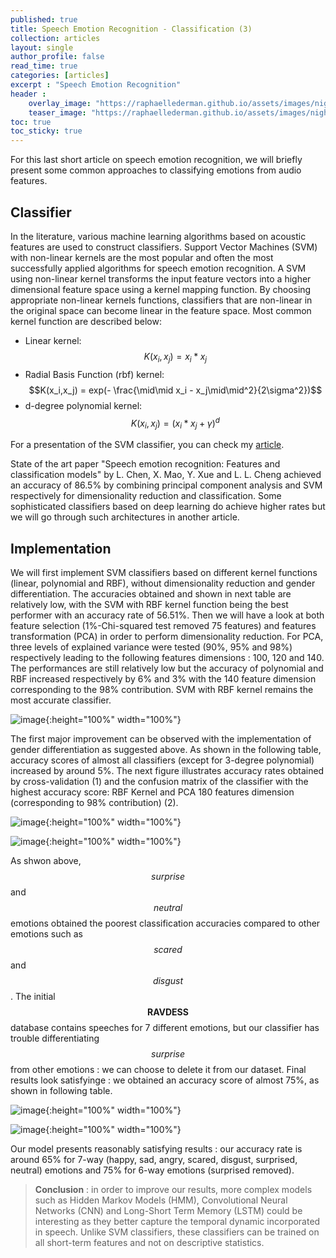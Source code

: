 ```yaml
---
published: true
title: Speech Emotion Recognition - Classification (3)
collection: articles
layout: single
author_profile: false
read_time: true
categories: [articles]
excerpt : "Speech Emotion Recognition"
header :
    overlay_image: "https://raphaellederman.github.io/assets/images/night.jpg"
    teaser_image: "https://raphaellederman.github.io/assets/images/night.jpg"
toc: true
toc_sticky: true
---
```


For this last short article on speech emotion recognition, we will briefly present some common approaches to classifying emotions from audio features.

<script type="text/javascript" async
    src="https://cdn.mathjax.org/mathjax/latest/MathJax.js?config=TeX-MML-AM_CHTML">
</script>

## Classifier

In the literature, various machine learning algorithms based on acoustic features are used to construct classifiers. Support Vector Machines (SVM) with non-linear kernels are the most popular and often the most successfully applied algorithms for speech emotion recognition. 
A SVM using non-linear kernel transforms the input feature vectors into a higher dimensional feature space using a kernel mapping function. By choosing appropriate non-linear kernels functions, classifiers that are non-linear in the original space can become linear in the feature space. Most common kernel function are described below: 
* Linear kernel: $$K(x_i,x_j)= x_i * x_j$$
* Radial Basis Function (rbf) kernel: $$K(x_i,x_j) = exp(- \frac{\mid\mid x_i - x_j\mid\mid^2}{2\sigma^2})$$
* d-degree polynomial kernel: $$ K(x_i,x_j)= (x_i * x_j + \gamma)^d$$

For a presentation of the SVM classifier, you can check my [article](https://raphaellederman.github.io/articles/svm/#).

State of the art paper "Speech emotion recognition: Features and classification models" by L. Chen, X. Mao, Y. Xue and L. L. Cheng achieved an accuracy of 86.5% by combining principal component analysis and SVM respectively for dimensionality reduction and classification. Some sophisticated classifiers based on deep learning do achieve higher rates but we will go through such architectures in another article.

## Implementation

We will first implement SVM classifiers based on different kernel functions (linear, polynomial and RBF), without dimensionality reduction and gender differentiation. The accuracies obtained and shown in next table are relatively low, with the SVM with RBF kernel function being the best performer with an accuracy rate of 56.51%. 
Then we will have a look at both feature selection (1%-Chi-squared test removed 75 features) and features transformation (PCA) in order to perform dimensionality reduction. For PCA, three levels of explained variance were tested (90%, 95% and 98%) respectively leading to the following features dimensions : 100, 120 and 140. The performances are still relatively low but the accuracy of polynomial and RBF increased respectively by 6% and 3% with the 140 feature dimension corresponding to the 98% contribution. SVM with RBF kernel remains the most accurate classifier. 

![image](https://raphaellederman.github.io/assets/images/audiotable1.png){:height="100%" width="100%"}

The first major improvement can be observed with the implementation of gender differentiation as suggested above. As shown in the following table, accuracy scores of almost all classifiers (except for 3-degree polynomial) increased by around 5%. The next figure illustrates accuracy rates obtained by cross-validation (1) and the confusion matrix of the classifier with the highest accuracy score: RBF Kernel and PCA 180 features dimension (corresponding to 98% contribution) (2). 

![image](https://raphaellederman.github.io/assets/images/audiotable2.png){:height="100%" width="100%"}

![image](https://raphaellederman.github.io/assets/images/audiotable3.png){:height="100%" width="100%"}

As shwon above, $$\textit{surprise}$$ and $$\textit{neutral}$$ emotions obtained the poorest classification accuracies compared to other emotions such as $$\textit{scared}$$ and $$\textit{disgust}$$. The initial $$\textbf{RAVDESS}$$ database contains speeches for 7 different emotions, but our classifier has trouble differentiating $$\textit{surprise}$$ from other emotions : we can choose to delete it from our dataset. Final results look satisfyinge : we obtained an accuracy score of almost 75%, as shown in following table.

![image](https://raphaellederman.github.io/assets/images/audiotable4.png){:height="100%" width="100%"}

![image](https://raphaellederman.github.io/assets/images/audiotable5.png){:height="100%" width="100%"}

Our model presents reasonably satisfying results : our accuracy rate is around 65% for 7-way (happy, sad, angry, scared, disgust, surprised, neutral) emotions and 75% for  6-way emotions (surprised removed).

> **Conclusion** : in order to improve our results, more complex models such as Hidden Markov Models (HMM), Convolutional Neural Networks (CNN) and Long-Short Term Memory (LSTM) could be interesting as they better capture the temporal dynamic incorporated in speech. Unlike SVM classifiers, these classifiers can be trained on all short-term features and not on descriptive statistics.


